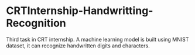 # CRTInternship-Handwritting-Recognition
Third task in CRT internship.
A machine learning model is built using MNIST dataset, it can recognize handwritten digits and characters.
